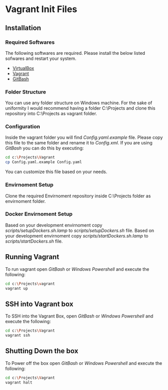 # Vagrant Init Files

## Installation

### Required Softwares

The following softwares are required. Please install the below listed sofwares and restart your system.

 * [VirtualBox](http://download.virtualbox.org/virtualbox/5.0.0/VirtualBox-5.0.0-101573-Win.exe)
 * [Vagrant](https://dl.bintray.com/mitchellh/vagrant/vagrant_1.7.4.msi)
 * [GitBash](https://github.com/msysgit/msysgit/releases/download/Git-1.9.5-preview20150319/Git-1.9.5-preview20150319.exe)

### Folder Structure

You can use any folder structure on Windows machine. For the sake of uniformity I would recommend having a folder C:\Projects and clone this repository into C:\Projects as vagrant folder.

### Configuration

Inside the vagrant folder you will find *Config.yaml.example* file. Please copy this file to the same folder and rename it to *Config.xml*. If you are using *GitBash* you can do this by executing:

```bash
cd c:\Projects\Vagrant
cp Config.yaml.example Config.yaml
```

You can customize this file based on your needs.

### Envirnoment Setup

Clone the required Envirnoment repository inside C:\Projects folder as envirnoment folder.

### Docker Envirnoment Setup

Based on your development envirnoment copy *scripts/setupDockers.sh.lamp* to *scripts/setupDockers.sh* file.
Based on your development envirnoment copy *scripts/startDockers.sh.lamp* to *scripts/startDockers.sh* file.

## Running Vagrant

To run vagrant open *GitBash* or *Windows Powershell* and execute the following:

```bash
cd c:\Projects\vagrant
vagrant up
```

## SSH into Vagrant box

To SSH into the Vagrant Box, open *GitBash* or *Windows Powershell* and execute the following:

```bash
cd c:\Projects\Vagrant
vagrant ssh
```

## Shutting Down the box

To Power off the box open *GitBash* or *Windows Powershell* and execute the following:

```bash
cd c:\Projects\Vagrant
vagrant halt
```
